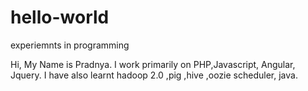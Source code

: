 # hello-world
experiemnts in programming

Hi, My Name is Pradnya. I work primarily on PHP,Javascript, Angular, Jquery.
I have also learnt hadoop 2.0 ,pig ,hive ,oozie scheduler, java.
